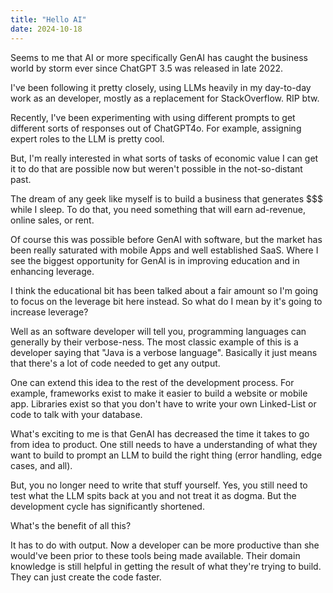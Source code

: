 ```yaml
---
title: "Hello AI"
date: 2024-10-18
---
```


Seems to me that AI or more specifically GenAI has caught the business world by storm ever since ChatGPT 3.5 was released in late 2022.

I've been following it pretty closely, using LLMs heavily in my day-to-day work as an developer, mostly as a replacement for StackOverflow. RIP btw.

Recently, I've been experimenting with using different prompts to get different sorts of responses out of ChatGPT4o. For example, assigning expert roles to the LLM is pretty cool.

But, I'm really interested in what sorts of tasks of economic value I can get it to do that are possible now but weren't possible in the not-so-distant past.

The dream of any geek like myself is to build a business that generates $$$ while I sleep. To do that, you need something that will earn ad-revenue, online sales, or rent.

Of course this was possible before GenAI with software, but the market has been really saturated with mobile Apps and well established SaaS. Where I see the biggest opportunity for GenAI is in improving education and in enhancing leverage.

I think the educational bit has been talked about a fair amount so I'm going to focus on the leverage bit here instead. So what do I mean by it's going to increase leverage?

Well as an software developer will tell you, programming languages can generally by their verbose-ness. The most classic example of this is a developer saying that "Java is a verbose language". Basically it just means that there's a lot of code needed to get any output.

One can extend this idea to the rest of the development process. For example, frameworks exist to make it easier to build a website or mobile app. Libraries exist so that you don't have to write your own Linked-List or code to talk with your database.

What's exciting to me is that GenAI has decreased the time it takes to go from idea to product. One still needs to have a understanding of what they want to build to prompt an LLM to build the right thing (error handling, edge cases, and all).

But, you no longer need to write that stuff yourself. Yes, you still need to test what the LLM spits back at you and not treat it as dogma. But the development cycle has significantly shortened.

What's the benefit of all this?

It has to do with output. Now a developer can be more productive than she would've been prior to these tools being made available. Their domain knowledge is still helpful in getting the result of what they're trying to build. They can just create the code faster.
